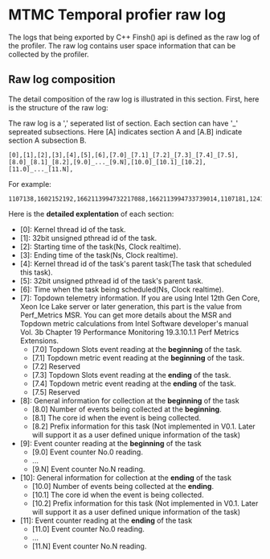 # MTMC Temporal profier raw log

The logs that being exported by C++ Finsh() api is defined as the raw log of the profiler.
The raw log contains user space information that can be collected by the profiler. 

## Raw log composition

The detail composition of the raw log is illustrated in this section. First, here is the structure of the raw log:


The raw log is a ',' seperated list of section. Each section can have '_' sepreated subsections. Here [A] indicates section A and [A.B] indicate section A subsection B.
```
[0],[1],[2],[3],[4],[5],[6],[7.0]_[7.1]_[7.2]_[7.3]_[7.4]_[7.5],[8.0]_[8.1]_[8.2],[9.0]_..._[9.N],[10.0]_[10.1]_[10.2],[11.0]_..._[11.N],
```

For example:
```
1107138,1602152192,1662113994732217088,1662113994733739014,1107181,1241265920,1662113994732206443,3786_3411785758808611119_140737493906307_18412794_13836746939049903115_140737493909085,11_12_0,1731201101_3690717719_1463852088_10519267_10356736_3476234_356044729_6979630,11_12_0,1734269057_3691050936_1466446788_13052429_12885932_5936761_358428561_6987354,
```

Here is the **detailed explentation** of each section:

* [0]: Kernel thread id of the task.
* [1]: 32bit unsigned pthread id of the task.
* [2]: Starting time of the task(Ns, Clock realtime).
* [3]: Ending time of the task(Ns, Clock realtime).
* [4]: Kernel thread id of the task's parent task(The task that scheduled this task).
* [5]: 32bit unsigned pthread id of the task's parent task.
* [6]: Time when the task being scheduled(Ns, Clock realtime).
* [7]: Topdown telemetry information. If you are using Intel 12th Gen Core, Xeon Ice Lake server or later generation, this part is the value from Perf_Metrics MSR. You can get more details about the MSR and Topdown metric calculations from Intel Software developer's manual Vol. 3b Chapter 19 Performance Monitoring 19.3.10.1.1 Perf Metrics Extensions.
  * [7.0] Topdown Slots event reading at the **beginning** of the task.
  * [7.1] Topdown metric event reading at the **beginning** of the task.
  * [7.2] Reserved
  * [7.3] Topdown Slots event reading at the **ending** of the task.
  * [7.4] Topdown metric event reading at the **ending** of the task.
  * [7.5] Reserved
* [8]: General information for collection at the **beginning** of the task
  * [8.0] Number of events being collected at the **beginning**.
  * [8.1] The core id when the event is being collected.
  * [8.2] Prefix information for this task (Not implemented in V0.1. Later will support it as a user defined unique information of the task) 
* [9]: Event counter reading at the **beginning** of the task
  * [9.0] Event counter No.0 reading.
  * ...
  * [9.N] Event counter No.N reading.
* [10]: General information for collection at the **ending** of the task
    * [10.0] Number of events being collected at the **ending**.
    * [10.1] The core id when the event is being collected.
    * [10.2] Prefix information for this task (Not implemented in V0.1. Later will support it as a user defined unique information of the task)
* [11]: Event counter reading at the **ending** of the task
    * [11.0] Event counter No.0 reading.
    * ...
    * [11.N] Event counter No.N reading.
  
